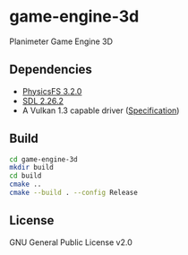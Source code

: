 # game-engine-3d
Planimeter Game Engine 3D

## Dependencies
* [PhysicsFS 3.2.0](https://github.com/icculus/physfs/releases/tag/release-3.2.0)
* [SDL 2.26.2](https://github.com/libsdl-org/SDL/releases/tag/release-2.26.2)
* A Vulkan 1.3 capable driver ([Specification](https://registry.khronos.org/vulkan/specs/1.3-extensions/html/index.html))

## Build
```sh
cd game-engine-3d
mkdir build
cd build
cmake ..
cmake --build . --config Release
```

## License
GNU General Public License v2.0
